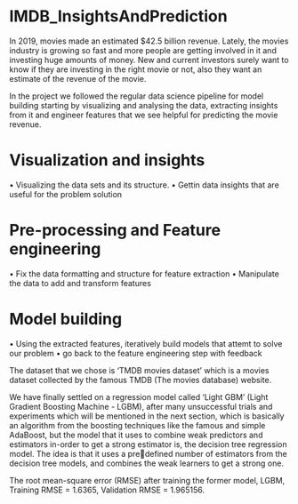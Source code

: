 # IMDB_InsightsAndPrediction
 

In 2019, movies made an estimated $42.5 billion revenue. Lately, the movies industry is 
growing so fast and more people are getting involved in it and investing huge amounts of money. 
New and current investors surely want to know if they are investing in the right movie or not, also 
they want an estimate of the revenue of the movie.

In the project we followed the regular data science pipeline for model building starting by 
visualizing and analysing the data, extracting insights from it and engineer features that we see 
helpful for predicting the movie revenue.

# Visualization and insights
• Visualizing the data sets and its structure.
• Gettin data insights that are useful for the problem solution
# Pre-processing and Feature engineering
• Fix the data formatting and structure for feature extraction
• Manipulate the data to add and transform features 
# Model building 
• Using the extracted features, iteratively build models that attemt to solve our problem
• go back to the feature engineering step with feedback

The dataset that we chose is ‘TMDB movies dataset’ which is a movies dataset collected by 
the famous TMDB (The movies database) website.

We have finally settled on a regression model called ‘Light GBM’ (Light Gradient Boosting  Machine - LGBM), after many unsuccessful trials and experiments which will be mentioned in the  next section, which is basically an algorithm from the boosting techniques like the famous and  simple AdaBoost, but the model that it uses to combine weak predictors and estimators in-order to get a strong estimator is, the decision tree regression model. The idea is that it uses a predefined number of estimators from the decision tree models, and combines the weak learners to get a strong one.

The root mean-square error (RMSE) after training the former model, LGBM, Training RMSE = 1.6365, Validation RMSE = 1.965156.

